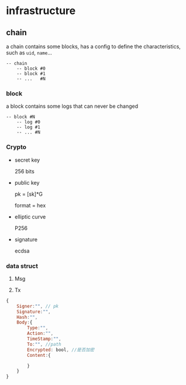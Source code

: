 # infrastructure

## chain

a chain contains some blocks, has a config
to define the characteristics, such as `uid`,
`name`...

    -- chain
        -- block #0
        -- block #1
        -- ...   #N

### block

a block contains some logs that can never be changed

    -- block #N
        -- log #0
        -- log #1
        -- ... #N

### Crypto

- secret key

  256 bits

- public key

  pk = [sk]\*G

  format = hex

- elliptic curve

  P256

- signature

  ecdsa

### data struct

1. Msg

2. Tx

```js
{
    Signer:"", // pk
    Signature:"",
    Hash:"",
    Body:{
        Type:"",
        Action:"",
        TimeStamp:"",
        To:"", //path
        Encrypted: bool, //是否加密
        Content:{

        }
    }
}
```
